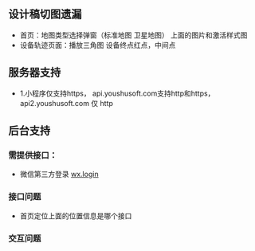 ## 设计稿切图遗漏
- 首页：地图类型选择弹窗（标准地图 卫星地图） 上面的图片和激活样式图
- 设备轨迹页面：播放三角图  设备终点红点，中间点

## 服务器支持
- 1.小程序仅支持https， api.youshusoft.com支持http和https， api2.youshusoft.com 仅 http

## 后台支持
### 需提供接口：
- 微信第三方登录 [wx.login](https://developers.weixin.qq.com/miniprogram/dev/api/open-api/login/wx.login.html)

### 接口问题
- 首页定位上面的位置信息是哪个接口

### 交互问题
